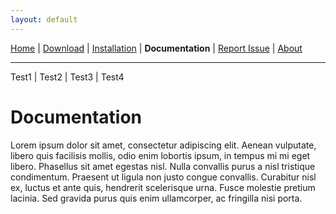 ```yaml
---
layout: default
---
```


[Home](./index.html) | [Download](./download.html) | [Installation](./installation.html) | **Documentation** | [Report Issue](https://github.com/enenra/space-engineers-utilities/issues/new) | [About](./about.html)

---

Test1 | Test2 | Test3 | Test4

# Documentation
Lorem ipsum dolor sit amet, consectetur adipiscing elit. Aenean vulputate, libero quis facilisis mollis, odio enim lobortis ipsum, in tempus mi mi eget libero. Phasellus sit amet egestas nisl. Nulla convallis purus a nisl tristique condimentum. Praesent ut ligula non justo congue convallis. Curabitur nisl ex, luctus et ante quis, hendrerit scelerisque urna. Fusce molestie pretium lacinia. Sed gravida purus quis enim ullamcorper, ac fringilla nisi porta.